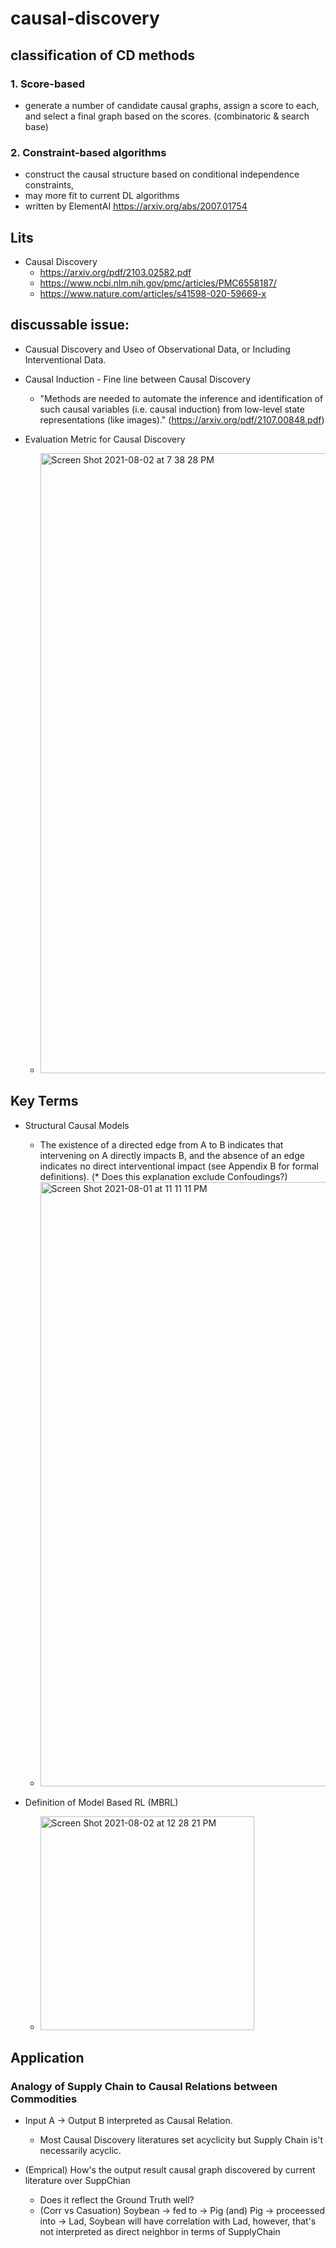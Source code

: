 # causal-discovery

## classification of CD methods

### 1. Score-based
- generate a number of candidate causal graphs, assign a score to each, and select a final graph based on the scores. (combinatoric & search base)

### 2. Constraint-based algorithms 
- construct the causal structure based on conditional independence constraints, 
- may more fit to current DL algorithms
- written by ElementAI https://arxiv.org/abs/2007.01754

## Lits
- Causal Discovery
   - https://arxiv.org/pdf/2103.02582.pdf
   - https://www.ncbi.nlm.nih.gov/pmc/articles/PMC6558187/
   - https://www.nature.com/articles/s41598-020-59669-x


## discussable issue:
- Causual Discovery and Useo of Observational Data, or Including Interventional Data.
- Causal Induction - Fine line between Causal Discovery
   - "Methods are needed to automate the inference and identification of such causal variables (i.e. causal induction) from low-level state
representations (like images)." (https://arxiv.org/pdf/2107.00848.pdf)

- Evaluation Metric for Causal Discovery
   - <img width="992" alt="Screen Shot 2021-08-02 at 7 38 28 PM" src="https://user-images.githubusercontent.com/21968222/127848920-a63643e1-86de-4ccd-ac73-6e32135b2b4d.png">



## Key Terms
- Structural Causal Models
   - The existence of a directed edge from A to B indicates that intervening on A directly impacts B, and the absence of an edge indicates no direct interventional
impact (see Appendix B for formal definitions). (* Does this explanation exclude Confoudings?)
   - <img width="967" alt="Screen Shot 2021-08-01 at 11 11 11 PM" src="https://user-images.githubusercontent.com/21968222/127773977-400103e1-d185-41f7-ac97-47e82f8eaba1.png">

- Definition of Model Based RL (MBRL)
   - <img width="342" alt="Screen Shot 2021-08-02 at 12 28 21 PM" src="https://user-images.githubusercontent.com/21968222/127800707-8b5648ca-6042-414f-b490-201727083a40.png">
  
## Application
### Analogy of Supply Chain to Causal Relations between Commodities 
- Input A -> Output B interpreted as Causal Relation.
   - Most Causal Discovery literatures set acyclicity but Supply Chain is't necessarily acyclic. 

- (Emprical) How's the output result causal graph discovered by current literature over SuppChian 
   - Does it reflect the Ground Truth well?   
   - (Corr vs Casuation) Soybean -> fed to -> Pig (and) Pig -> proceessed into -> Lad, Soybean will have correlation with Lad, however, that's not interpreted as direct neighbor in terms of SupplyChain


